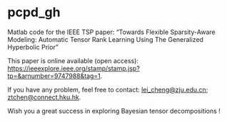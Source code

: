 # pcpd_gh
Matlab code for the IEEE TSP paper: “Towards Flexible Sparsity-Aware Modeling: Automatic Tensor Rank Learning Using The Generalized Hyperbolic Prior”

This paper is online available (open access): https://ieeexplore.ieee.org/stamp/stamp.jsp?tp=&arnumber=9747988&tag=1.

If you have any problem, feel free to contact: lei_cheng@zju.edu.cn; ztchen@connect.hku.hk.

Wish you a great success in exploring Bayesian tensor decompositions !
